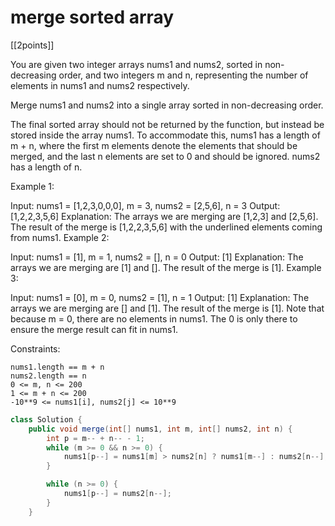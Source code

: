 # merge sorted array

[[2points]]

You are given two integer arrays nums1 and nums2, sorted in non-decreasing order, and two integers m and n, representing the number of elements in nums1 and nums2 respectively.

Merge nums1 and nums2 into a single array sorted in non-decreasing order.

The final sorted array should not be returned by the function, but instead be stored inside the array nums1. To accommodate this, nums1 has a length of m + n, where the first m elements denote the elements that should be merged, and the last n elements are set to 0 and should be ignored. nums2 has a length of n.

Example 1:

Input: nums1 = [1,2,3,0,0,0], m = 3, nums2 = [2,5,6], n = 3
Output: [1,2,2,3,5,6]
Explanation: The arrays we are merging are [1,2,3] and [2,5,6].
The result of the merge is [1,2,2,3,5,6] with the underlined elements coming from nums1.
Example 2:

Input: nums1 = [1], m = 1, nums2 = [], n = 0
Output: [1]
Explanation: The arrays we are merging are [1] and [].
The result of the merge is [1].
Example 3:

Input: nums1 = [0], m = 0, nums2 = [1], n = 1
Output: [1]
Explanation: The arrays we are merging are [] and [1].
The result of the merge is [1].
Note that because m = 0, there are no elements in nums1. The 0 is only there to ensure the merge result can fit in nums1.

Constraints:

```text
nums1.length == m + n
nums2.length == n
0 <= m, n <= 200
1 <= m + n <= 200
-10**9 <= nums1[i], nums2[j] <= 10**9
```


```java
class Solution {
    public void merge(int[] nums1, int m, int[] nums2, int n) {
        int p = m-- + n-- - 1;
        while (m >= 0 && n >= 0) {
            nums1[p--] = nums1[m] > nums2[n] ? nums1[m--] : nums2[n--];
        }

        while (n >= 0) {
            nums1[p--] = nums2[n--];
        }
    }

```
